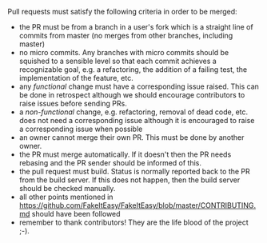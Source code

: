 Pull requests must satisfy the following criteria in order to be merged:

* the PR must be from a branch in a user's fork which is a straight line of commits from master (no merges from other branches, including master)
* no micro commits. Any branches with micro commits should be squished to a sensible level so that each commit achieves a recognizable goal, e.g. a refactoring, the addition of a failing test, the implementation of the feature, etc.
* any _functional_ change must have a corresponding issue raised. This can be done in retrospect although we should encourage contributors to raise issues before sending PRs.
* a _non-functional_ change, e.g. refactoring, removal of dead code, etc. does not need a corresponding issue although it is encouraged to raise a corresponding issue when possible
* an owner cannot merge their own PR. This must be done by another owner.
* the PR must merge automatically. If it doesn't then the PR needs rebasing and the PR sender should be informed of this.
* the pull request must build. Status is normally reported back to the PR from the build server. If this does not happen, then the build server should be checked manually.
* all other points mentioned in https://github.com/FakeItEasy/FakeItEasy/blob/master/CONTRIBUTING.md should have been followed
* remember to thank contributors! They are the life blood of the project ;-).